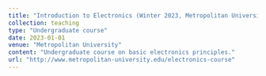 ```yaml
---
title: "Introduction to Electronics (Winter 2023, Metropolitan University)"
collection: teaching
type: "Undergraduate course"
date: 2023-01-01
venue: "Metropolitan University"
content: "Undergraduate course on basic electronics principles."
url: "http://www.metropolitan-university.edu/electronics-course"
---
```

